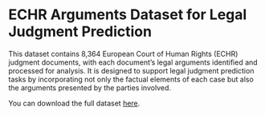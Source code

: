 # ECHR Arguments Dataset for Legal Judgment Prediction

This dataset contains 8,364 European Court of Human Rights (ECHR) judgment documents, with each document’s legal arguments identified and processed for analysis. It is designed to support legal judgment prediction tasks by incorporating not only the factual elements of each case but also the arguments presented by the parties involved.  
  
You can download the full dataset [here](https://drive.google.com/file/d/1q9MDT_Abq6_iOR4TJH0D5NhirRghLVa7/view?usp=sharing).
